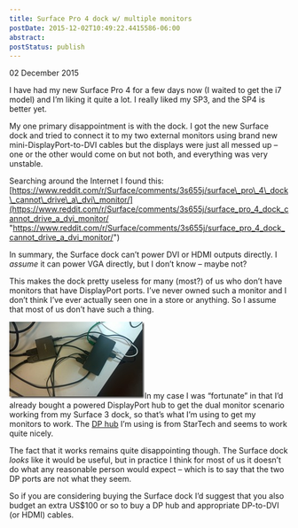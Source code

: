 ```yaml
---
title: Surface Pro 4 dock w/ multiple monitors
postDate: 2015-12-02T10:49:22.4415586-06:00
abstract: 
postStatus: publish
---
```

02 December 2015

I have had my new Surface Pro 4 for a few days now (I waited to get the i7 model) and I’m liking it quite a lot. I really liked my SP3, and the SP4 is better yet.

My one primary disappointment is with the dock. I got the new Surface dock and tried to connect it to my two external monitors using brand new mini-DisplayPort-to-DVI cables but the displays were just all messed up – one or the other would come on but not both, and everything was very unstable.

Searching around the Internet I found this: [https://www.reddit.com/r/Surface/comments/3s655j/surface\_pro\_4\_dock\_cannot\_drive\_a\_dvi\_monitor/](https://www.reddit.com/r/Surface/comments/3s655j/surface_pro_4_dock_cannot_drive_a_dvi_monitor/ "https://www.reddit.com/r/Surface/comments/3s655j/surface_pro_4_dock_cannot_drive_a_dvi_monitor/")

In summary, the Surface dock can’t power DVI or HDMI outputs directly. I *assume* it can power VGA directly, but I don’t know – maybe not?

This makes the dock pretty useless for many (most?) of us who don’t have monitors that have DisplayPort ports. I’ve never owned such a monitor and I don’t think I’ve ever actually seen one in a store or anything. So I assume that most of us don’t have such a thing.

[![WP_20151201_16_05_46_Pro](binary/Windows-Live-Writer/Surface-Pro-4-dock-w-multiple-monitors_95BC/WP_20151201_16_05_46_Pro_thumb.jpg "WP_20151201_16_05_46_Pro")](binary/Windows-Live-Writer/Surface-Pro-4-dock-w-multiple-monitors_95BC/WP_20151201_16_05_46_Pro_2.jpg)In my case I was “fortunate” in that I’d already bought a powered DisplayPort hub to get the dual monitor scenario working from my Surface 3 dock, so that’s what I’m using to get my monitors to work. The [DP hub](https://smile.amazon.com/gp/product/B00JLRBC7S/ref=oh_aui_detailpage_o03_s00?ie=UTF8&amp;psc=1) I’m using is from StarTech and seems to work quite nicely.

The fact that it works remains quite disappointing though. The Surface dock *looks* like it would be useful, but in practice I think for most of us it doesn’t do what any reasonable person would expect – which is to say that the two DP ports are not what they seem.

So if you are considering buying the Surface dock I’d suggest that you also budget an extra US$100 or so to buy a DP hub and appropriate DP-to-DVI (or HDMI) cables.
